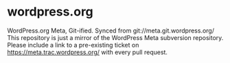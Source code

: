 # wordpress.org 
WordPress.org Meta, Git-ified. Synced from git://meta.git.wordpress.org/ This repository is just a mirror of the WordPress Meta subversion repository. Please include a link to a pre-existing ticket on https://meta.trac.wordpress.org/ with every pull request.
